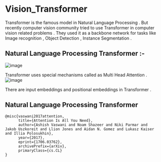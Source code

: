 # Vision_Transformer

Transformer is the famous model in Natural Language Processing . But recently computer vision community tried to use Transformer in computer vision related problems . 
They used it as a backbone network for tasks like Image recognition , Object Detection , Instance Segmentation .

## Natural Language Processing Transformer :- 
![image](https://user-images.githubusercontent.com/76057253/138117214-319e00ff-b795-408c-9427-629a59d32a69.png)

Transformer uses special mechanisms called as Multi Head Attention . 
![image](https://user-images.githubusercontent.com/76057253/138117368-39999f24-bb02-4b2d-bcc7-1d1ad8d5b594.png)

There are input embeddings and positional embeddings in Transformer .


## Natural Language Processing Transformer
```
@misc{vaswani2017attention,
      title={Attention Is All You Need}, 
      author={Ashish Vaswani and Noam Shazeer and Niki Parmar and Jakob Uszkoreit and Llion Jones and Aidan N. Gomez and Lukasz Kaiser and Illia Polosukhin},
      year={2017},
      eprint={1706.03762},
      archivePrefix={arXiv},
      primaryClass={cs.CL}
}
```
